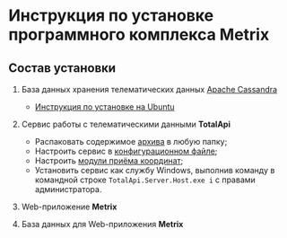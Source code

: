 Инструкция по установке программного комплекса Metrix 
=====================================================


Состав установки
----------------

1. База данных хранения телематических данных [Apache Cassandra](https://cassandra.apache.org/)
   - [Инструкция по установке на Ubuntu](Cassandra.md)

2. Сервис работы с телематическими данными **TotalApi**
   - Распаковать содержимое [архива](totalapi-latest.zip) в любую папку;
   - Настроить сервис в [конфигурационном файле](TotalApi_Configs.md);
   - Настроить [модули приёма координат](TotalApi_DevicePlugins.md);
   - Установить сервис как службу Windows, выполнив команду в командной строке `TotalApi.Server.Host.exe i`  с правами администратора.
 
3. Web-приложение **Metrix**

4. База данных для Web-приложения **Metrix**
